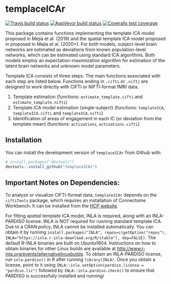 
<!-- README.md is generated from README.Rmd. Please edit that file -->

# templaceICAr

<!-- badges: start -->

[![Travis build
status](https://travis-ci.com/mandymejia/templateICAr.svg?branch=master)](https://travis-ci.com/mandymejia/templateICAr)
[![AppVeyor build
status](https://ci.appveyor.com/api/projects/status/github/mandymejia/templateICAr?branch=master&svg=true)](https://ci.appveyor.com/project/mandymejia/templateICAr)
[![Coveralls test
coverage](https://coveralls.io/repos/github/mandymejia/templateICAr/badge.svg)](https://coveralls.io/github/mandymejia/templateICAr)
<!-- badges: end -->

This package contains functions implementing the template ICA model
proposed in Mejia et al. (2019) and the spatial template ICA model
proposed in proposed in Mejia et al. (2020+). For both models,
subject-level brain networks are estimated as deviations from known
population-level networks, which can be estimated using standard ICA
algorithms. Both models employ an expectation-maximization algorithm for
estimation of the latent brain networks and unknown model parameters.

Template ICA consists of three steps. The main functions associated with each step are listed below.  Functions ending in `.cifti` or `.nifti` are designed to work directly with CIFTI or NIFTI-format fMRI data.
1. Template estimation (functions: `estimate_template.cifti` and `estimate_template.nifti`)
2. Template ICA model estimation (single-subject) (functions: `templateICA`, `templateICA.cifti` and `templateICA.nifti`)
3. Identification of areas of engagement in each IC (or deviation from the template mean) (functions: `activations`, `activations.cifti`)



## Installation

You can install the development version of `templaceICAr` from Github with:

``` r
# install.packages("devtools")
devtools::install_github("templaceICAr")
```


## Important Notes on Dependencies:

To analyze or visualize CIFTI-format data, `templateICAr` depends on the `ciftiTools` package, which requires an installation of Connectome Workbench.  It can be installed from the [HCP website](https://www.humanconnectome.org/software/get-connectome-workbench).

For fitting *spatial* template ICA model, INLA is required, along with an INLA-PARDISO license.  INLA is NOT required for running standard template ICA.  Due to a CRAN policy, INLA cannot be installed automatically. You can obtain it by running `install.packages("INLA", repos=c(getOption("repos"), INLA="https://inla.r-inla-download.org/R/stable"), dep=FALSE)`.  The default R-INLA binaries are built on Ubuntu1604. Instructions on how to obtain binaries for other Linux builds are available at http://www.r-inla.org/events/alternativelinuxbuilds.  To obtain an INLA-PARDISO license, run `inla.pardiso()` in R after running `library(INLA)`. Once you obtain a license, point to it using `INLA::inla.setOption(pardiso.license = "pardiso.lic")` followed by `INLA::inla.pardiso.check()` to ensure that PARDISO is successfully installed and running/
 
 



